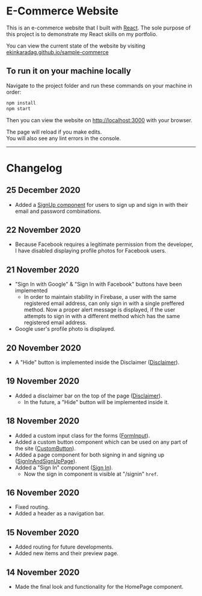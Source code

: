 # E-Commerce Website

This is an e-commerce website that I built with [React](https://reactjs.org/). The sole purpose of this project is to demonstrate my React skills on my portfolio.

You can view the current state of the website by visiting [ekinkaradag.github.io/sample-commerce](https://ekinkaradag.github.io/sample-ecommerce)

## To run it on your machine locally

Navigate to the project folder and run these commands on your machine in order:

```bash
npm install
npm start
```

Then you can view the website on [http://localhost:3000](http://localhost:3000) with your browser.

The page will reload if you make edits.\
You will also see any lint errors in the console.

---

# Changelog

## 25 December 2020

- Added a [SignUp component](src/components/sign-up/) for users to sign up and sign in with their email and password combinations.

## 22 November 2020

- Because Facebook requires a legitimate permission from the developer, I have disabled displaying profile photos for Facebook users.

## 21 November 2020

- "Sign In with Google" & "Sign In with Facebook" buttons have been implemented
    - In order to maintain stability in Firebase, a user with the same registered email address, can only sign in with a single preffered method. Now a proper alert message is displayed, if the user attempts to sign in with a different method which has the same registered email address.
- Google user's profile photo is displayed.

## 20 November 2020

- A "Hide" button is implemented inside the Disclaimer ([Disclaimer](src/components/disclaimer/)).

## 19 November 2020

- Added a disclaimer bar on the top of the page ([Disclaimer](src/components/disclaimer/)).
    - In the future, a "Hide" button will be implemented inside it.

## 18 November 2020

- Added a custom input class for the forms ([FormInput](src/components/form-input/)).
- Added a custom button component which can be used on any part of the site ([CustomButton](src/components/custom-button/)).
- Added a page component for both signing in and signing up ([SignInAndSignUpPage](src/pages/sign-in-and-sign-up)).
- Added a "Sign In" component ([Sign In](src/components/sign-in)).
    - Now the sign in component is visible at "/signin" <code>href</code>.
    

## 16 November 2020

- Fixed routing.
- Added a header as a navigation bar.

## 15 November 2020

- Added routing for future developments.
- Added new items and their preview page.

## 14 November 2020

- Made the final look and functionality for the HomePage component.
